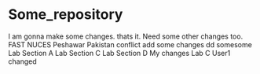 # Some_repository
I am gonna make some changes. thats it.
Need some other changes too. FAST NUCES
Peshawar Pakistan conflict add some changes dd somesome
Lab Section A Lab Section C Lab Section D
My changes
Lab C
User1 changed

